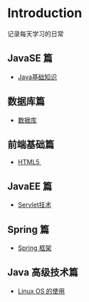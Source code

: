 # Introduction

记录每天学习的日常



## JavaSE 篇

- <a href="doc/20181022%20Java%20基础知识.md">Java基础知识</a>



## 数据库篇

- <a href="doc/20181205 常用数据库对象.md">数据库</a>



## 前端基础篇

- <a href="doc/20190109 HTML5.md">HTML5 </a>



## JavaEE 篇

- <a href="doc/20190207 Servlet 技术.md">Servlet技术</a>



## Spring 篇

- <a href="doc/20190506 Spring 框架.md">Spring 框架</a>



## Java 高级技术篇

- <a href="doc/20190516 Linux OS使用.md">Linux OS 的使用</a>

